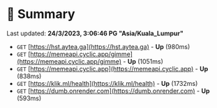# 📖 Summary
Last updated: **24/3/2023, 3:06:46 PG "Asia/Kuala_Lumpur"**

- `GET` [https://hst.aytea.ga](https://hst.aytea.ga) - **Up** (980ms)
- `GET` [https://memeapi.cyclic.app/gimme](https://memeapi.cyclic.app/gimme) - **Up** (1051ms)
- `GET` [https://memeapi.cyclic.app](https://memeapi.cyclic.app) - **Up** (838ms)
- `GET` [https://klik.ml/health](https://klik.ml/health) - **Up** (1732ms)
- `GET` [https://dumb.onrender.com](https://dumb.onrender.com) - **Up** (593ms)
